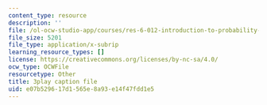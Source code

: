 ```yaml
---
content_type: resource
description: ''
file: /ol-ocw-studio-app/courses/res-6-012-introduction-to-probability-spring-2018/e07b529617d1565e8a93e14f47fdd1e5_cCmWW7Hu43A.vtt
file_size: 5201
file_type: application/x-subrip
learning_resource_types: []
license: https://creativecommons.org/licenses/by-nc-sa/4.0/
ocw_type: OCWFile
resourcetype: Other
title: 3play caption file
uid: e07b5296-17d1-565e-8a93-e14f47fdd1e5
---
```

